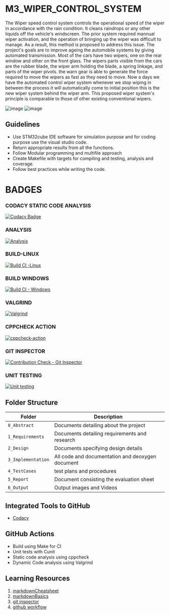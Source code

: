 # M3_WIPER_CONTROL_SYSTEM

 The Wiper speed control system controls the operational speed of the wiper in accordance with the rain condition. It cleans 
 raindrops or any other liquids off the vehicle's windscreen. The prior system required mannual wiper activation, and the 
 operation of bringing up the wiper was difficult to manage. As a result, this method is proposed to address this issue.
 The project's goals are to improve ageing the automobile systems by giving automated transmission. Most of the cars 
 have two wipers, one on the rear window and other on the front glass. The wipers parts visible from the cars are the 
 rubber blade, the wiper arm holding the blade, a spring linkage, and parts of the wiper pivots. the warn gear 
 is able to generate the force required to move the wipers as fast as they need to move. Now a days we have 
 the automated control wiper system whenever we stop wiping in between the process it will automatically come to initial 
 position this is the new wiper system behind the wiper arm. This proposed wiper system's principle is comparable to those of other existing 
 conventional wipers.

![image](https://user-images.githubusercontent.com/101585225/167920751-00b5053e-5bbe-4dd1-9497-12b6be0975d1.png)              ![image](https://user-images.githubusercontent.com/101585225/167920843-8d7377ca-7076-4646-b4c8-b8b2078db6bb.png)

## Guidelines
* Use STM32cube IDE software for simulation purpose and for coding purpose use the visual studio code.
* Return appropriate results from all the functions.
* Follow Modular programming and multifile approach
* Create Makefile with targets for compiling and testing, analysis and coverage.
* Follow best practices while writing the code.

# BADGES

### CODACY STATIC CODE ANALYSIS

[![Codacy Badge](https://app.codacy.com/project/badge/Grade/f8bd6e49c42d40faaaff8b461a53309a)](https://www.codacy.com/gh/Abiramikoperundevi/M3_WIPER_CONTROL_SYSTEM/dashboard?utm_source=github.com&amp;utm_medium=referral&amp;utm_content=Abiramikoperundevi/M3_WIPER_CONTROL_SYSTEM&amp;utm_campaign=Badge_Grade)

### ANALYSIS


[![Analysis](https://github.com/Abiramikoperundevi/M3_WIPER_CONTROL_SYSTEM/actions/workflows/Analysis.yml/badge.svg)](https://github.com/Abiramikoperundevi/M3_WIPER_CONTROL_SYSTEM/actions/workflows/Analysis.yml)

### BUILD-LINUX

[![Build CI -Linux](https://github.com/Abiramikoperundevi/M3_WIPER_CONTROL_SYSTEM/actions/workflows/Build_linux.yml/badge.svg)](https://github.com/Abiramikoperundevi/M3_WIPER_CONTROL_SYSTEM/actions/workflows/Build_linux.yml)

### BUILD WINDOWS

[![Build CI - Windows](https://github.com/Abiramikoperundevi/M3_WIPER_CONTROL_SYSTEM/actions/workflows/Build-Windows.yml/badge.svg)](https://github.com/Abiramikoperundevi/M3_WIPER_CONTROL_SYSTEM/actions/workflows/Build-Windows.yml)

### VALGRIND

[![Valgrind](https://github.com/Abiramikoperundevi/M3_WIPER_CONTROL_SYSTEM/actions/workflows/Valgrind.yml/badge.svg)](https://github.com/Abiramikoperundevi/M3_WIPER_CONTROL_SYSTEM/actions/workflows/Valgrind.yml)

### CPPCHECK ACTION

[![cppcheck-action](https://github.com/Abiramikoperundevi/M3_WIPER_CONTROL_SYSTEM/actions/workflows/cpp%20check.yml/badge.svg)](https://github.com/Abiramikoperundevi/M3_WIPER_CONTROL_SYSTEM/actions/workflows/cpp%20check.yml)

### GIT INSPECTOR

[![Contribution Check - Git Inspector](https://github.com/Abiramikoperundevi/M3_WIPER_CONTROL_SYSTEM/actions/workflows/Git_inspector.yml/badge.svg)](https://github.com/Abiramikoperundevi/M3_WIPER_CONTROL_SYSTEM/actions/workflows/Git_inspector.yml)

### UNIT TESTING

[![Unit testing](https://github.com/Abiramikoperundevi/M3_WIPER_CONTROL_SYSTEM/actions/workflows/Unit_Testing.yml/badge.svg)](https://github.com/Abiramikoperundevi/M3_WIPER_CONTROL_SYSTEM/actions/workflows/Unit_Testing.yml)

## Folder Structure
Folder             | Description
-------------------| -----------------------------------------
`0_Abstract`       | Documents detailing about the project
`1_Requirements`   | Documents detailing requirements and research
`2_Design`         | Documents specifying design details
`3_Implementation` | All code and documentation and deoxygen document
`4_TestCases`      |test plans and procedures
`5_Report`         |Document consisting the evaluation sheet
`6_Output`         | Output images and Videos

## Integrated Tools to GitHub
*  [Codacy](https://www.codacy.com/)

## GitHub Actions
* Build using Make for CI
* Unit tests with Cunit
* Static code analysis using cppcheck
* Dynamic Code analysis using Valgrind


## Learning Resources
1. [markdownCheatsheet](https://github.com/adam-p/markdown-here/wiki/Markdown-Cheatsheet)
2. [markdownBasics](https://guides.github.com/features/mastering-markdown/)
3. [git inspector](https://github.com/ejwa/gitinspector.git)
4. [github workflow](https://docs.github.com/en/actions/learn-github-action)
